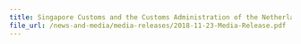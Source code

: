 ```yaml
---
title: Singapore Customs and the Customs Administration of the Netherlands to establish a proof of concept to facilitate cargo clearance and improve supply chain security
file_url: /news-and-media/media-releases/2018-11-23-Media-Release.pdf
---
```

